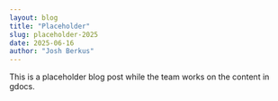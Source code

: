 ```yaml
---
layout: blog
title: "Placeholder"
slug: placeholder-2025
date: 2025-06-16
author: "Josh Berkus"
---
```


This is a placeholder blog post while the team works on the content in gdocs.